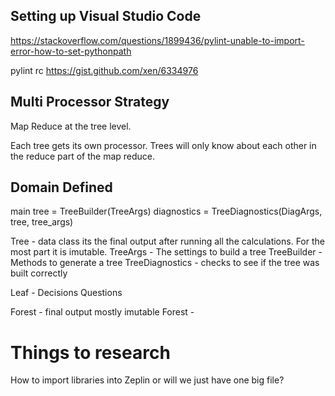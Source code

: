 

## Setting up Visual Studio Code

https://stackoverflow.com/questions/1899436/pylint-unable-to-import-error-how-to-set-pythonpath

pylint rc
https://gist.github.com/xen/6334976


## Multi Processor Strategy

Map Reduce at the tree level.

Each tree gets its own processor.
Trees will only know about each other in the reduce part of the map reduce.


## Domain Defined

main
    tree = TreeBuilder(TreeArgs)
    diagnostics = TreeDiagnostics(DiagArgs, tree, tree_args)

Tree - data class its the final output after running all the calculations. For the most part it is imutable.
TreeArgs - The settings to build a tree
TreeBuilder - Methods to generate a tree
TreeDiagnostics - checks to see if the tree was built correctly

Leaf - 
Decisions
Questions

Forest - final output mostly imutable
Forest - 



# Things to research

How to import libraries into Zeplin or will we just have one big file?
